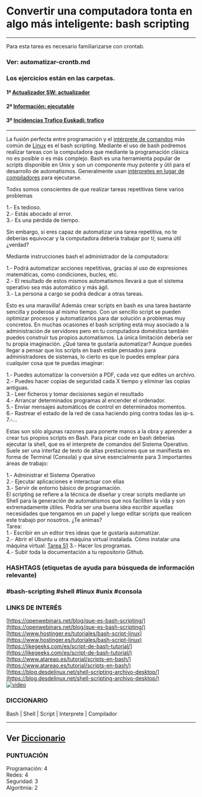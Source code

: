 # Convertir una computadora tonta en algo más inteligente: bash scripting  

--------
Para esta tarea es necesario familiarizarse con crontab.
### Ver: automatizar-crontb.md

### Los ejercicios están en las carpetas.
#### 1ª [Actualizador SW: actualizador](https://github.com/zumaia/theegg_ai/blob/master/tarea_62/actualizador/actualizador.md)   
#### 2ª [Información: ejecutable](https://github.com/zumaia/theegg_ai/blob/master/tarea_62/ejecutable/ejecutable.md)
#### 3º [Incidencias Trafico Euskadi: trafico](https://github.com/zumaia/theegg_ai/blob/master/tarea_62/trafico/README.md)  
  
-----

La fusión perfecta entre programación y el [intérprete de comandos](https://upload.wikimedia.org/wikipedia/commons/b/b0/Ms-dosdir.png) más común de [Linux](https://www.adslzone.net/reportajes/software/que-es-linux/) es el bash
scripting. Mediante el uso de bash podremos realizar tareas con la computadora que mediante la
programación clásica no es posible o es más complejo. Bash es una herramienta popular de scripts
disponible en Unix y son un componente muy potente y útil para el desarrollo de automatismos.
Generalmente usan [intérpretes en lugar de compiladores](https://blog.makeitreal.camp/lenguajes-compilados-e-interpretados/) para ejecutarse.  

Todxs somos conscientes de que realizar tareas repetitivas tiene varios problemas  

1.- Es tedioso.  
2.- Estás abocado al error.  
3.- Es una pérdida de tiempo.  

Sin embargo, si eres capaz de automatizar una tarea repetitiva, no te deberías equivocar y la
computadora debería trabajar por tí; suena útil ¿verdad?  

Mediante instrucciones bash el administrador de la computadora:  

1.- Podrá automatizar acciones repetitivas, gracias al uso de expresiones matemáticas, como
condiciones, bucles, etc.  
2.- El resultado de estos mismos automatismos llevará a que el sistema operativo sea más automático y
más ágil.  
3.- La persona a cargo se podrá dedicar a otras tareas.  

Esto es una maravilla! Además crear scripts en bash es una tarea bastante sencilla y poderosa al mismo
tiempo. Con un sencillo script se pueden optimizar procesos y automatizarlos para dar solución a
problemas muy concretos. En muchas ocasiones el bash scripting está muy asociado a la administración
de servidores pero en tu computadora doméstica también puedes construir tus propios automatismos. La
única limitación debería ser tu propia imaginación. ¿Qué tarea te gustaría automatizar?
Aunque puedes llegar a pensar que los scripts en bash están pensados para administradores de
sistemas, lo cierto es que lo puedes emplear para cualquier cosa que te puedas imaginar:  

1.- Puedes automatizar la conversión a PDF, cada vez que edites un archivo.  
2.- Puedes hacer copias de seguridad cada X tiempo y eliminar las copias antiguas.  
3.- Leer ficheros y tomar decisiones según el resultado  
4.- Arrancar determinados programas al encender el ordenador.  
5.- Enviar mensajes automáticos de control en determinados momentos.  
6.- Rastrear el estado de la red de casa haciendo ping contra todas las ip-s.  
7.-...  

Estas son sólo algunas razones para ponerte manos a la obra y aprender a crear tus propios scripts en
Bash. Para picar code en bash deberías ejecutar la shell, que es el interprete de comandos del Sistema
Operativo. Suele ser una interfaz de texto de altas prestaciones que se manifiesta en forma de Terminal
(Consola) y que sirve esencialmente para 3 importantes áreas de trabajo:  

1.- Administrar el Sistema Operativo    
2.- Ejecutar aplicaciones e interactuar con ellas  
3.- Servir de entorno básico de programación.  
El scripting se refiere a la técnica de diseñar y crear scripts mediante un Shell para la generación de
automatismos que nos faciliten la vida y son extremadamente útiles. Podría ser una buena idea escribir
aquellas necesidades que tengamos en un papel y luego editar scripts que realicen este trabajo por
nosotros. ¿Te animas?  
Tarea:  
1.- Escribir en un editor tres ideas que te gustaría automatizar.    
2.- Abrir el Ubuntu u otra máquina virtual instalada. Cómo instalar una máquina virtual: [Tarea 51](https://github.com/zumaia/theegg_ai/tree/master/tarea_51) 
3.- Hacer los programas.  
4.- Subir toda la documentación a tu repositorio Github.  

### HASHTAGS (etiquetas de ayuda para búsqueda de información relevante)  
### #bash-scripting #shell #linux #unix #consola   

### LINKS DE INTERÉS  

[https://openwebinars.net/blog/que-es-bash-scripting/](https://openwebinars.net/blog/que-es-bash-scripting/)  
[https://www.hostinger.es/tutoriales/bash-script-linux](https://www.hostinger.es/tutoriales/bash-script-linux)  
[https://likegeeks.com/es/script-de-bash-tutorial/](https://likegeeks.com/es/script-de-bash-tutorial/)  
[https://www.atareao.es/tutorial/scripts-en-bash/](https://www.atareao.es/tutorial/scripts-en-bash/)  
[https://blog.desdelinux.net/shell-scripting-archivo-desktop/](https://blog.desdelinux.net/shell-scripting-archivo-desktop/)  
[![video](https://res.cloudinary.com/marcomontalbano/image/upload/v1614290258/video_to_markdown/images/youtube--Z7S6Mvl9hHA-c05b58ac6eb4c4700831b2b3070cd403.jpg)](https://www.youtube.com/watch?v=Z7S6Mvl9hHA&feature=youtu.be "video")

### DICCIONARIO   

Bash | Shell | Script | Interprete | Compilador  

---
Ver [Diccionario](../diccionario/README.md)
---

### PUNTUACIÓN  

Programación: 4  
Redes: 4  
Seguridad: 3  
Algoritmia: 2  
